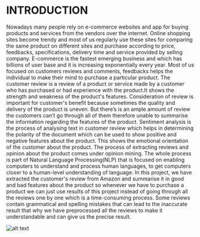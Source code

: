 # INTRODUCTION 

Nowadays many people rely on e-commerce websites and app for buying products and services from the vendors over the internet. Online shopping sites become trendy and most of us regularly use these sites for comparing the same product on different sites and purchase according to price, feedbacks, specifications, delivery time and service provided by selling company. E-commerce is the fastest emerging business and which has billions of user base and it is increasing exponentially every year.
Most of us focused on customers reviews and comments, feedbacks helps the individual to make their mind to purchase a particular product. The customer review is a review of a product or service made by a customer who has purchased or had experience with the product.It shows the strength and weakness of the product's features. Consideration of review is important for customer's benefit because sometimes the quality and delivery of the product is uneven. But there’s is an ample amount of review the customers can’t go through all of them therefore unable to summarise the information regarding the features of the product.
Sentiment analysis is the process of analysing text in customer review which helps in determining the polarity of the document which can be used to show positive and negative features about the product. This shows the emotional orientation of the customer about the product. The process of extracting reviews and opinion about the product comes under opinion mining. The whole process is part of Natural Language Processing(NLP) that is focused on enabling computers to understand and process human languages, to get computers closer to a human-level understanding of language.
In this project, we have extracted the customer's review from Amazon and summarise it in good and bad features about the product so whenever we have to purchase a product we can just use results of this project instead of going through all the reviews one by one which is a time-consuming process. Some reviews contain grammatical and spelling mistakes that can lead to the inaccurate result that why we have preprocessed all the reviews to make it understandable and can give us the precise result.

![alt text](https://www.google.com/url?sa=i&rct=j&q=&esrc=s&source=images&cd=&cad=rja&uact=8&ved=2ahUKEwjnnISjh7bgAhVFWisKHRJfBBkQjRx6BAgBEAU&url=https%3A%2F%2Fmlwhiz.com%2Fblog%2F2019%2F01%2F17%2Fdeeplearning_nlp_preprocess%2F&psig=AOvVaw1WeQtRHiaV1Jy0vatYGrQr&ust=1550056146337944)
